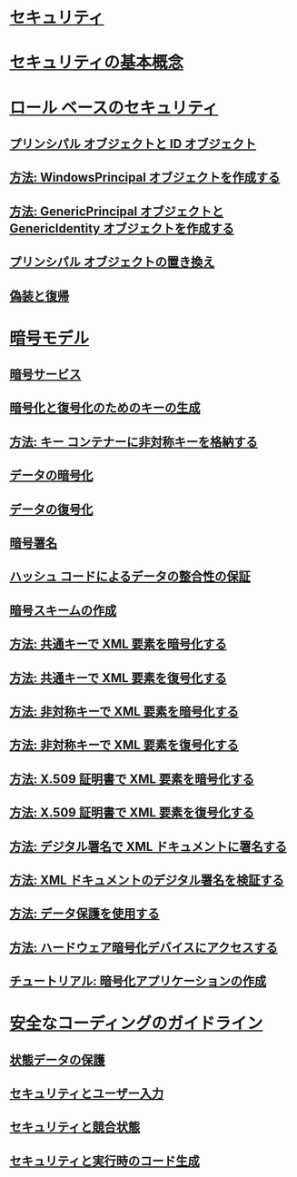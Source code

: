 # [セキュリティ](index.md)
# [セキュリティの基本概念](key-security-concepts.md)
# [ロール ベースのセキュリティ](role-based-security.md)
## [プリンシパル オブジェクトと ID オブジェクト](principal-and-identity-objects.md)
## [方法: WindowsPrincipal オブジェクトを作成する](how-to-create-a-windowsprincipal-object.md)
## [方法: GenericPrincipal オブジェクトと GenericIdentity オブジェクトを作成する](how-to-create-genericprincipal-and-genericidentity-objects.md)
## [プリンシパル オブジェクトの置き換え](replacing-a-principal-object.md)
## [偽装と復帰](impersonating-and-reverting.md)
# [暗号モデル](cryptography-model.md)
## [暗号サービス](cryptographic-services.md)
## [暗号化と復号化のためのキーの生成](generating-keys-for-encryption-and-decryption.md)
## [方法: キー コンテナーに非対称キーを格納する](how-to-store-asymmetric-keys-in-a-key-container.md)
## [データの暗号化](encrypting-data.md)
## [データの復号化](decrypting-data.md)
## [暗号署名](cryptographic-signatures.md)
## [ハッシュ コードによるデータの整合性の保証](ensuring-data-integrity-with-hash-codes.md)
## [暗号スキームの作成](creating-a-cryptographic-scheme.md)
## [方法: 共通キーで XML 要素を暗号化する](how-to-encrypt-xml-elements-with-symmetric-keys.md)
## [方法: 共通キーで XML 要素を復号化する](how-to-decrypt-xml-elements-with-symmetric-keys.md)
## [方法: 非対称キーで XML 要素を暗号化する](how-to-encrypt-xml-elements-with-asymmetric-keys.md)
## [方法: 非対称キーで XML 要素を復号化する](how-to-decrypt-xml-elements-with-asymmetric-keys.md)
## [方法: X.509 証明書で XML 要素を暗号化する](how-to-encrypt-xml-elements-with-x-509-certificates.md)
## [方法: X.509 証明書で XML 要素を復号化する](how-to-decrypt-xml-elements-with-x-509-certificates.md)
## [方法: デジタル署名で XML ドキュメントに署名する](how-to-sign-xml-documents-with-digital-signatures.md)
## [方法: XML ドキュメントのデジタル署名を検証する](how-to-verify-the-digital-signatures-of-xml-documents.md)
## [方法: データ保護を使用する](how-to-use-data-protection.md)
## [方法: ハードウェア暗号化デバイスにアクセスする](how-to-access-hardware-encryption-devices.md)
## [チュートリアル: 暗号化アプリケーションの作成](walkthrough-creating-a-cryptographic-application.md)
# [安全なコーディングのガイドライン](secure-coding-guidelines.md)
## [状態データの保護](securing-state-data.md)
## [セキュリティとユーザー入力](security-and-user-input.md)
## [セキュリティと競合状態](security-and-race-conditions.md)
## [セキュリティと実行時のコード生成](security-and-on-the-fly-code-generation.md)
